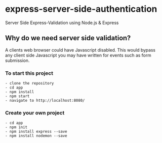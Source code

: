 # express-server-side-authentication
Server Side Express-Validation using Node.js &amp; Express

## Why do we need server side validation?
A clients web browser could have Javascript disabled. This would
bypass any client side Javascript you may have written for events such
as form submission.

### To start this project
```
- clone the repository
- cd app
- npm install
- npm start
- navigate to http://localhost:8080/
```
### Create your own project
```
- cd app
- npm init
- npm install express --save
- npm install nodemon --save
```